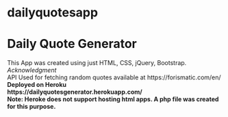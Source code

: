 # dailyquotesapp
<h1>Daily Quote Generator</h1>
 This App was created using just HTML, CSS, jQuery, Bootstrap.<br/>
 <i>Acknowledgment</i><br/>
    API Used for fetching random quotes available at https://forismatic.com/en/ <br/>
 <b>Deployed on Heroku<b><br/>
    https://dailyquotesgenerator.herokuapp.com/ </br>
 Note: Heroke does not support hosting html apps. A php file was created for this purpose.
